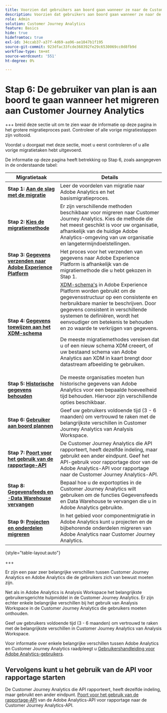 ```yaml
---
title: Voorzien dat gebruikers aan boord gaan wanneer ze naar de Customer Journey Analytics migreren
description: Voorzien dat gebruikers aan boord gaan wanneer ze naar de Customer Journey Analytics migreren
role: Admin
solution: Customer Journey Analytics
feature: Basics
hide: true
hidefromtoc: true
exl-id: 34ccab37-a37f-4d69-aa96-ae1047b1f195
source-git-commit: 923dfac33fcde368392fe29c6530069cc0d8fb9d
workflow-type: tm+mt
source-wordcount: '551'
ht-degree: 0%

---
```


# Stap 6: De gebruiker van plan is aan boord te gaan wanneer het migreren aan Customer Journey Analytics

+++ breid deze sectie uit om te zien waar de informatie op deze pagina in het grotere migratieproces past. Controleer of alle vorige migratiestappen zijn voltooid.

Voordat u doorgaat met deze sectie, moet u eerst controleren of u alle vorige migratietaken hebt uitgevoerd.

De informatie op deze pagina heeft betrekking op Stap 6, zoals aangegeven in de onderstaande tabel:

| Migratietaak | Details |
|---------|----------|
| **Stap 1: [Aan de slag met de migratie](/help/getting-started/cja-migration/cja-migration-getstarted.md)** | Leer de voordelen van migratie naar Adobe Analytics en het basismigratieproces. |
| **Stap 2: [Kies de migratiemethode](/help/getting-started/cja-migration/cja-migration-method.md)** | Er zijn verschillende methoden beschikbaar voor migreren naar Customer Journey Analytics. Kies de methode die het meest geschikt is voor uw organisatie, afhankelijk van de huidige Adobe Analytics-omgeving van uw organisatie en langetermijndoelstellingen. |
| **Stap 3: [Gegevens verzenden naar Adobe Experience Platform](/help/getting-started/cja-migration/cja-migration-send-to-platform.md)** | Het proces voor het verzenden van gegevens naar Adobe Experience Platform is afhankelijk van de migratiemethode die u hebt gekozen in Stap 1. |
| **Stap 4: [Gegevens toewijzen aan het XDM-schema](/help/getting-started/cja-migration/cja-migration-xdm.md)** | [XDM-schema&#39;s](https://experienceleague.adobe.com/en/docs/experience-platform/xdm/home#xdm-schemas) in Adobe Experience Platform worden gebruikt om de gegevensstructuur op een consistente en herbruikbare manier te beschrijven. Door gegevens consistent in verschillende systemen te definiëren, wordt het eenvoudiger om betekenis te behouden en zo waarde te verkrijgen van gegevens.<p>De meeste migratiemethodes vereisen dat u of een nieuw schema XDM creeert, of uw bestaand schema van Adobe Analytics aan XDM in kaart brengt door datastream afbeelding te gebruiken.</p> |
| **Stap 5: [Historische gegevens behouden](/help/getting-started/cja-migration/cja-migration-historical-data.md)** | De meeste organisaties moeten hun historische gegevens van Adobe Analytics voor een bepaalde hoeveelheid tijd behouden. Hiervoor zijn verschillende opties beschikbaar. |
| <span class="preview">**Stap 6: [Gebruiker aan boord plannen](/help/getting-started/cja-migration/cja-migration-onboarding.md)**</span> | <span class="preview">Geef uw gebruikers voldoende tijd (3 - 6 maanden) om vertrouwd te raken met de belangrijkste verschillen in Customer Journey Analytics van Analysis Workspace.</span> |
| **Stap 7: [Poort voor het gebruik van de rapportage-API](/help/getting-started/cja-migration/cja-migration-api.md)** | De Customer Journey Analytics die API rapporteert, heeft dezelfde indeling, maar gebruikt een ander eindpunt. Geef het API-gebruik voor rapportage door van de Adobe Analytics-API voor rapportage naar de Customer Journey Analytics-API. |
| **Stap 8: [Gegevensfeeds en -Data Warehouse vervangen](/help/getting-started/cja-migration/cja-migration-export-options.md)** | Bepaal hoe u de exportopties in de Customer Journey Analytics wilt gebruiken om de functies Gegevensfeeds en Data Warehouse te vervangen die u in Adobe Analytics gebruikte. |
| **Stap 9: [Projecten en onderdelen migreren](/help/getting-started/cja-migration/cja-migration-projects.md)** | In het gebied voor componentmigratie in Adobe Analytics kunt u projecten en de bijbehorende onderdelen migreren van Adobe Analytics naar Customer Journey Analytics. |

{style="table-layout:auto"}

+++

Er zijn een paar zeer belangrijke verschillen tussen Customer Journey Analytics en Adobe Analytics die de gebruikers zich van bewust moeten zijn.

Net als in Adobe Analytics is Analysis Workspace het belangrijkste gebruikersgerichte hulpmiddel in de Customer Journey Analytics. Er zijn echter enkele belangrijke verschillen bij het gebruik van Analysis Workspace in de Customer Journey Analytics die gebruikers moeten onthouden.

Geef uw gebruikers voldoende tijd (3 - 6 maanden) om vertrouwd te raken met de belangrijkste verschillen in Customer Journey Analytics van Analysis Workspace.

Voor informatie over enkele belangrijke verschillen tussen Adobe Analytics en Customer Journey Analytics raadpleegt u [Gebruikershandleiding voor Adobe Analytics-gebruikers](/help/getting-started/aa-to-cja-user.md).

## Vervolgens kunt u het gebruik van de API voor rapportage starten

De Customer Journey Analytics die API rapporteert, heeft dezelfde indeling, maar gebruikt een ander eindpunt. [Poort voor het gebruik van de rapportage-API](/help/getting-started/cja-migration/cja-migration-api.md) van de Adobe Analytics-API voor rapportage naar de Customer Journey Analytics-API.
